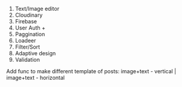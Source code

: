


1. Text/Image editor 
2. Cloudinary 
3. Firebase 
4. User Auth + 
5. Paggination 
6. Loadeer 
7. Filter/Sort 
8. Adaptive design
9. Validation




Add func to make different template of posts: image+text - vertical |  image+text - horizontal  